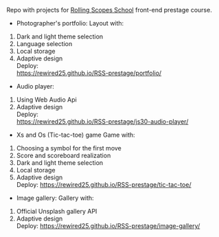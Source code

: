 Repo with projects for [Rolling Scopes School](https://rs.school/) front-end prestage course.

* Photographer's portfolio:
Layout with:
1. Dark and light theme selection
2. Language selection
3. Local storage
4. Adaptive design  
Deploy:  
https://rewired25.github.io/RSS-prestage/portfolio/

* Audio player:  
1. Using Web Audio Api 
2. Adaptive design  
Deploy:  
https://rewired25.github.io/RSS-prestage/js30-audio-player/

* Xs and Os (Tic-tac-toe) game
Game with:
1. Choosing a symbol for the first move
2. Score and scoreboard realization
3. Dark and light theme selection
4. Local storage
5. Adaptive design  
Deploy:
https://rewired25.github.io/RSS-prestage/tic-tac-toe/

* Image gallery:
Gallery with:
1. Official Unsplash gallery API
2. Adaptive design  
Deploy:
https://rewired25.github.io/RSS-prestage/image-gallery/
